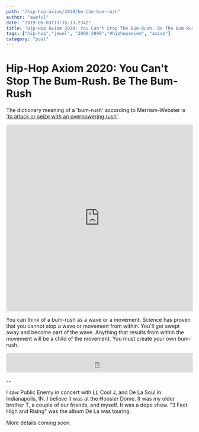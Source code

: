 ```yaml
---
path: "/hip-hop-axiom/2020/be-the-bum-rush"
author: "aweful"
date: "2019-06-03T13:35:13.234Z"
title: "Hip-Hop Axiom 2020: You Can't Stop The Bum-Rush. Be The Bum-Rush"
tags: ["hip-hop","jewel", "2000-2999","#hiphopaxiom", "axiom"]
category: "post"
---
```

# Hip-Hop Axiom 2020: You Can't Stop The Bum-Rush. Be The Bum-Rush

The dictionary meaning of a 'bum-rush' according to Merriam-Webster is ['to attack or seize with an overpowering rush'](https://www.merriam-webster.com/dictionary/bum-rush).

<div style="position: relative; padding-bottom: 100%; height: 0; overflow: hidden; max-width: 100%;"><iframe src="https://embed.tidal.com/tracks/636918?layout=gridify" frameborder="0" allowfullscreen style="position: absolute; top: 0; left: 0; width: 100%; height: 1px; min-height: 100%; margin: 0 auto;"></iframe></div>

You can think of a bum-rush as a wave or a movement. Science has proven that you cannot stop a wave or movement from within. You'll get swept away and become part of the wave. Anything that results from within the movement will be a child of the movement. You must create your own bum-rush.

<center><iframe width="100%" height="52" src="https://embed.song.link/?url=https%3A%2F%2Fsong.link%2Fus%2Fi%2F1440913060&theme=light" frameborder="0" allowfullscreen sandbox="allow-same-origin allow-scripts allow-presentation"></iframe></center>

--

I saw Public Enemy in concert with LL Cool J, and De La Soul in Indianapolis, IN. I believe it was at the Hoosier Dome. It was my older brother T, a couple of our friends, and myself. It was a dope show. "3 Feet High and Rising" was the album De La was touring.

More details coming soon.